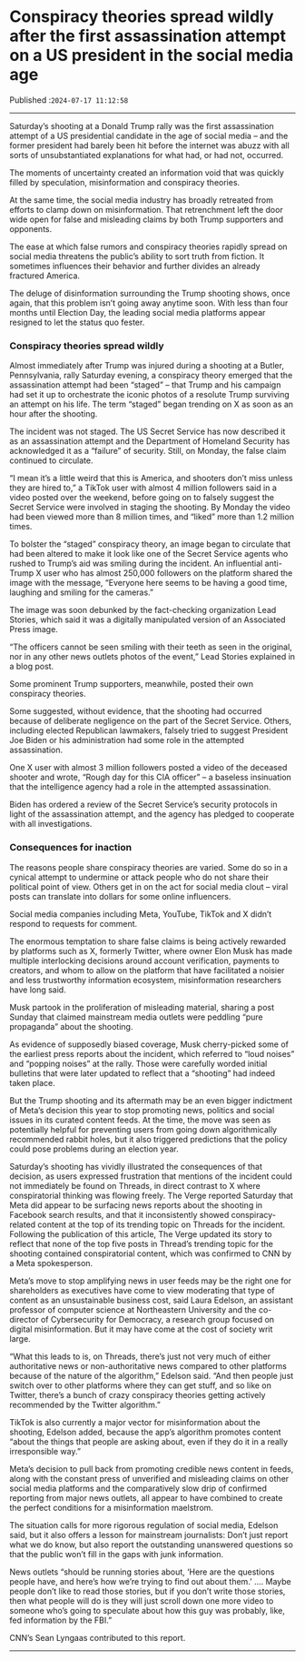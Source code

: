 # Conspiracy theories spread wildly after the first assassination attempt on a US president in the social media age

Published :`2024-07-17 11:12:58`

---

Saturday’s shooting at a Donald Trump rally was the first assassination attempt of a US presidential candidate in the age of social media – and the former president had barely been hit before the internet was abuzz with all sorts of unsubstantiated explanations for what had, or had not, occurred.

The moments of uncertainty created an information void that was quickly filled by speculation, misinformation and conspiracy theories.

At the same time, the social media industry has broadly retreated from efforts to clamp down on misinformation. That retrenchment left the door wide open for false and misleading claims by both Trump supporters and opponents.

The ease at which false rumors and conspiracy theories rapidly spread on social media threatens the public’s ability to sort truth from fiction. It sometimes influences their behavior and further divides an already fractured America.

The deluge of disinformation surrounding the Trump shooting shows, once again, that this problem isn’t going away anytime soon. With less than four months until Election Day, the leading social media platforms appear resigned to let the status quo fester.

### Conspiracy theories spread wildly

Almost immediately after Trump was injured during a shooting at a Butler, Pennsylvania, rally Saturday evening, a conspiracy theory emerged that the assassination attempt had been “staged” – that Trump and his campaign had set it up to orchestrate the iconic photos of a resolute Trump surviving an attempt on his life. The term “staged” began trending on X as soon as an hour after the shooting.

The incident was not staged. The US Secret Service has now described it as an assassination attempt and the Department of Homeland Security has acknowledged it as a “failure” of security. Still, on Monday, the false claim continued to circulate.

“I mean it’s a little weird that this is America, and shooters don’t miss unless they are hired to,” a TikTok user with almost 4 million followers said in a video posted over the weekend, before going on to falsely suggest the Secret Service were involved in staging the shooting. By Monday the video had been viewed more than 8 million times, and “liked” more than 1.2 million times.

To bolster the “staged” conspiracy theory, an image began to circulate that had been altered to make it look like one of the Secret Service agents who rushed to Trump’s aid was smiling during the incident. An influential anti-Trump X user who has almost 250,000 followers on the platform shared the image with the message, “Everyone here seems to be having a good time, laughing and smiling for the cameras.”

The image was soon debunked by the fact-checking organization Lead Stories, which said it was a digitally manipulated version of an Associated Press image.

“The officers cannot be seen smiling with their teeth as seen in the original, nor in any other news outlets photos of the event,” Lead Stories explained in a blog post.

Some prominent Trump supporters, meanwhile, posted their own conspiracy theories.

Some suggested, without evidence, that the shooting had occurred because of deliberate negligence on the part of the Secret Service. Others, including elected Republican lawmakers, falsely tried to suggest President Joe Biden or his administration had some role in the attempted assassination.

One X user with almost 3 million followers posted a video of the deceased shooter and wrote, “Rough day for this CIA officer” – a baseless insinuation that the intelligence agency had a role in the attempted assassination.

Biden has ordered a review of the Secret Service’s security protocols in light of the assassination attempt, and the agency has pledged to cooperate with all investigations.

### Consequences for inaction

The reasons people share conspiracy theories are varied. Some do so in a cynical attempt to undermine or attack people who do not share their political point of view. Others get in on the act for social media clout – viral posts can translate into dollars for some online influencers.

Social media companies including Meta, YouTube, TikTok and X didn’t respond to requests for comment.

The enormous temptation to share false claims is being actively rewarded by platforms such as X, formerly Twitter, where owner Elon Musk has made multiple interlocking decisions around account verification, payments to creators, and whom to allow on the platform that have facilitated a noisier and less trustworthy information ecosystem, misinformation researchers have long said.

Musk partook in the proliferation of misleading material, sharing a post Sunday that claimed mainstream media outlets were peddling “pure propaganda” about the shooting.

As evidence of supposedly biased coverage, Musk cherry-picked some of the earliest press reports about the incident, which referred to “loud noises” and “popping noises” at the rally. Those were carefully worded initial bulletins that were later updated to reflect that a “shooting” had indeed taken place.

But the Trump shooting and its aftermath may be an even bigger indictment of Meta’s decision this year to stop promoting news, politics and social issues in its curated content feeds. At the time, the move was seen as potentially helpful for preventing users from going down algorithmically recommended rabbit holes, but it also triggered predictions that the policy could pose problems during an election year.

Saturday’s shooting has vividly illustrated the consequences of that decision, as users expressed frustration that mentions of the incident could not immediately be found on Threads, in direct contrast to X where conspiratorial thinking was flowing freely. The Verge reported Saturday that Meta did appear to be surfacing news reports about the shooting in Facebook search results, and that it inconsistently showed conspiracy-related content at the top of its trending topic on Threads for the incident. Following the publication of this article, The Verge updated its story to reflect that none of the top five posts in Thread’s trending topic for the shooting contained conspiratorial content, which was confirmed to CNN by a Meta spokesperson.

Meta’s move to stop amplifying news in user feeds may be the right one for shareholders as executives have come to view moderating that type of content as an unsustainable business cost, said Laura Edelson, an assistant professor of computer science at Northeastern University and the co-director of Cybersecurity for Democracy, a research group focused on digital misinformation. But it may have come at the cost of society writ large.

“What this leads to is, on Threads, there’s just not very much of either authoritative news or non-authoritative news compared to other platforms because of the nature of the algorithm,” Edelson said. “And then people just switch over to other platforms where they can get stuff, and so like on Twitter, there’s a bunch of crazy conspiracy theories getting actively recommended by the Twitter algorithm.”

TikTok is also currently a major vector for misinformation about the shooting, Edelson added, because the app’s algorithm promotes content “about the things that people are asking about, even if they do it in a really irresponsible way.”

Meta’s decision to pull back from promoting credible news content in feeds, along with the constant press of unverified and misleading claims on other social media platforms and the comparatively slow drip of confirmed reporting from major news outlets, all appear to have combined to create the perfect conditions for a misinformation maelstrom.

The situation calls for more rigorous regulation of social media, Edelson said, but it also offers a lesson for mainstream journalists: Don’t just report what we do know, but also report the outstanding unanswered questions so that the public won’t fill in the gaps with junk information.

News outlets “should be running stories about, ‘Here are the questions people have, and here’s how we’re trying to find out about them.’ …. Maybe people don’t like to read those stories, but if you don’t write those stories, then what people will do is they will just scroll down one more video to someone who’s going to speculate about how this guy was probably, like, fed information by the FBI.”

CNN’s Sean Lyngaas contributed to this report.

---

